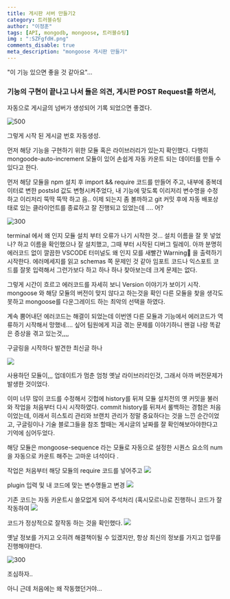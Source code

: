 ```yaml
---
title: 게시판 서버 만들기2
category: 트러블슈팅
author: "이정훈"
tags: [API, mongodb, mongoose, 트러블슈팅]
img : ":SZFgfdH.png"
comments_disable: true
meta_description: "mongoose 게시판 만들기"
---
```


"이 기능 있으면 좋을 것 같아요"...

### 기능의 구현이 끝나고 나서 들은 의견, 게시판  POST Request를 하면서,
자동으로 게시글의 넘버가 생성되어 기록 되었으면 좋겠다.

![500](https://i.imgur.com/6DY5wiN.png)

그렇게 시작 된 게시글 번호 자동생성.

먼저 해당 기능을 구현하기 위한 모듈 혹은 라이브러리가 있는지 확인했다.
다행히 mongoode-auto-increment 모듈이 있어 손쉽게 자동 카운트 되는 데이터를 만들 수 있다고 한다.

먼저 해당 모듈을 npm 설치 후 import && require 코드를 만들어 주고, 내부에 중복데이터로 변한 postsId 값도 변형시켜주었다, 내 기능에 맞도록 이리저리 변수명을 수정하고 이리저리 뚝딱 뚝딱 하고 음.. 이제 되는지 좀 볼까하고 git 커밋 후에 자동 배포상태로 있는 클라이언트를 종료하고 잘 진행되고 있었는데 .... 어?

![300](https://i.imgur.com/SZFgfdH.jpg)

terminal 에서 왜 인지 모듈 설치 부터 오류가 나기 시작한 것...
설치 이름을 잘 못 넣었나? 하고 이름을 확인했으나 잘 설치했고, 그때 부터 시작된 디버그 릴레이.
아까 분명히 에러코드 없이 깔끔한 VSCODE 터미널도 왜 인지 모를 새빨간 Warning👹 을 출력하기 시작한다. 에러메세지를 읽고 schemas 쪽 문제인 것 같아 임포트 코드나 익스포트 코드를 잘못 입력해서 그런가보다 하고 하나 하나 찾아보는데 크게 문제는 없다.

그렇게 시간이 흐르고 에러코드를 자세히 보니 Version 이야기가 보이기 시작.
mongoose 와 해당 모듈의 버전이 맞지 않다고 하는것을 확인 다른 모듈을 찾을 생각도 못하고 mongoose를 다운그레이드 하는 최악의 선택을 하였다.

계속 뿜어내던 에러코드는 해결이 되었는데 이번엔 다른 모듈과 기능에서 에러코드가 역류하기 시작해서 망했네.... 싶어 팀원에게 지금 겪는 문제를 이야기하니 왠걸 나랑 똑같은 증상을 겪고 있는것,,,,

구글링을 시작하다 발견한 최신글 하나

![](https://i.imgur.com/NeVeya6.png)

사용하던 모듈이,,, 업데이트가 멈춘 엄청 옛날 라이브러리인것, 그래서 아까 버전문제가 발생한 것이었다. 

이미 너무 많이 코드를 수정해서 깃헙에 history를 뒤져 모듈 설치전의 옛 커밋을 불러와 작업을 처음부터 다시 시작하였다. commit history를 뒤져서 롤백하는 경험은 처음이었는데, 이래서 히스토리 
관리와 브랜치 관리가 정말 중요하다는 것을 느낀 순간이었고,  구글링이나 기술 블로그들을 참조 할때는 게시글의 날짜를 잘 확인해보아야한다고 기억에 심어두었다.

해당 모듈은 mongoose-sequence 라는 모듈로 자동으로 설정한 시퀀스 요소의 num을 자동으로 카운트 해주는 고마운 녀석이다 . 

작업은 처음부터 해당 모듈의 require 코드를 넣어주고
![](https://i.imgur.com/tuQh5XJ.png)

plugin 입력 및 내 코드에 맞는 변수명들고 변경 
![](https://i.imgur.com/BWNwiwD.png)

기존 코드는 자동 카운트시 쓸모없게 되어 주석처리 (혹시모르니)로 진행하니 코드가 잘 작동하여 
![](https://i.imgur.com/bqSpWkX.png)

코드가 정상적으로 잘작동 하는 것을 확인했다.
![](https://i.imgur.com/F5lqnOQ.png)

옛날 정보를 가지고 오히려 해결책이될 수 있겠지만,  항상 최신의 정보를 가지고 업무를 
진행해야한다.

![300](https://i.imgur.com/vHMYd3Z.png)

조심하자..

아니 근데 처음에는 왜 작동했던거야...
